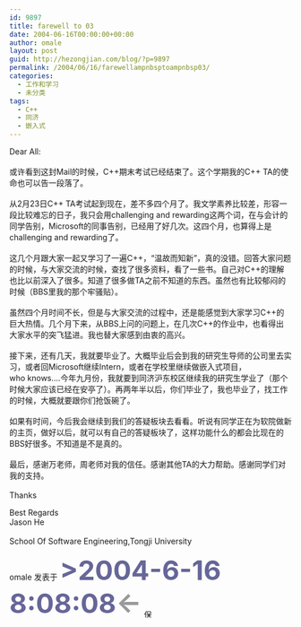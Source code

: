 ```yaml
---
id: 9897
title: farewell to 03
date: 2004-06-16T00:00:00+00:00
author: omale
layout: post
guid: http://hezongjian.com/blog/?p=9897
permalink: /2004/06/16/farewellampnbsptoampnbsp03/
categories:
  - 工作和学习
  - 未分类
tags:
  - C++
  - 同济
  - 嵌入式
---
```

Dear&nbsp;All:  
&nbsp;  
或许看到这封Mail的时候，C++期末考试已经结束了。这个学期我的C++&nbsp;TA的使命也可以告一段落了。  
&nbsp;  
从2月23日C++&nbsp;TA考试起到现在，差不多四个月了。我文学素养比较差，形容一段比较难忘的日子，我只会用challenging&nbsp;and&nbsp;rewarding这两个词，在与会计的同学告别，Microsoft的同事告别，已经用了好几次。这四个月，也算得上是challenging&nbsp;and&nbsp;rewarding了。  
&nbsp;  
这几个月跟大家一起又学习了一遍C++，“温故而知新”，真的没错。回答大家问题的时候，与大家交流的时候，查找了很多资料，看了一些书。自己对C++的理解也比以前深入了很多。知道了很多做TA之前不知道的东西。虽然也有比较郁闷的时候（BBS里我的那个牢骚贴）。  
&nbsp;  
虽然四个月时间不长，但是与大家交流的过程中，还是能感觉到大家学习C++的巨大热情。几个月下来，从BBS上问的问题上，在几次C++的作业中，也看得出大家水平的突飞猛进。我也替大家感到由衷的高兴。  
&nbsp;  
接下来，还有几天，我就要毕业了。大概毕业后会到我的研究生导师的公司里去实习，或者回Microsoft继续Intern，或者在学校里继续做嵌入式项目，who&nbsp;knows&#8230;.今年九月份，我就要到同济沪东校区继续我的研究生学业了（那个时候大家应该已经在安亭了）。再两年半以后，你们毕业了，我也毕业了，找工作的时候，大概就要跟你们抢饭碗了。  
&nbsp;  
如果有时间，今后我会继续到我们的答疑板块去看看。听说有同学正在为软院做新的主页，做好以后，就可以有自己的答疑板块了，这样功能什么的都会比现在的BBS好很多。不知道是不是真的。  
&nbsp;  
最后，感谢万老师，周老师对我的信任。感谢其他TA的大力帮助。感谢同学们对我的支持。  
&nbsp;  
Thanks

Best&nbsp;Regards&nbsp;  
Jason&nbsp;He  
&nbsp;  
School&nbsp;Of&nbsp;Software&nbsp;Engineering,Tongji&nbsp;University

<font class=diary_poster>omale 发表于</font> **<font color=#666699 style=font size=9px>>2004-6-16 8:08:08<font color=#999999 class=diary_arr onClick="javascript:window.history.back()" title=返回前页>←</font></font>** [<img src=/images/saveas.gif width=16 height=16 border=0 alt=保存该日志到本地 align=middle>](javascript:sv(2457077))